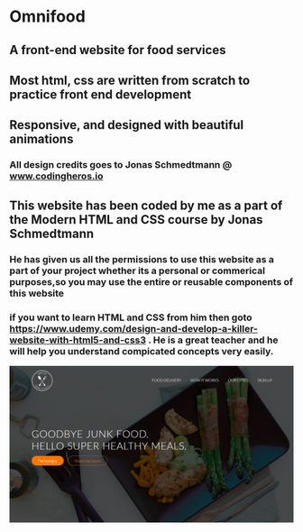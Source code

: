 # Omnifood
## A front-end website for food services
## Most html, css are written from scratch to practice front end development
## Responsive, and designed with beautiful animations

### All design credits goes to Jonas Schmedtmann @ www.codingheros.io

## This website has been coded by me as a part of the Modern HTML and CSS course by Jonas Schmedtmann

### He has given us all the permissions to use this website as a part of your project whether its a personal or commerical purposes,so you may use the entire or reusable components of this website 

### if you want to learn HTML and CSS from him then goto https://www.udemy.com/design-and-develop-a-killer-website-with-html5-and-css3 . He is a great teacher and he will help you understand compicated concepts very easily.


![Omnifood Landing Page](https://github.com/KangboLu/Omnifood/blob/master/screenshot.PNG)
